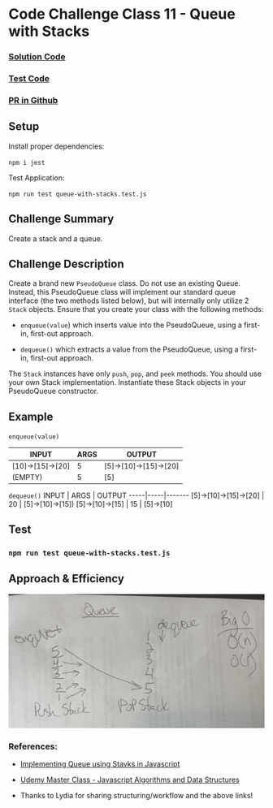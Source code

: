 # Code Challenge Class 11 - Queue with Stacks

### [Solution Code](challenges401/queueWithStacks/queue-with-stacks.js)

### [Test Code](challenges401/queueWithStacks/__test__/queue-with-stacks.test.js)

### [PR in Github](https://github.com/nickibaldwin/data-structures-and-algorithms/pull/26)

## Setup

Install proper dependencies:

  `npm i jest`

Test Application:

  `npm run test queue-with-stacks.test.js`


## Challenge Summary

Create a stack and a queue.

## Challenge Description

Create a brand new `PseudoQueue` class. Do not use an existing Queue. Instead, this PseudoQueue class will implement our standard queue interface (the two methods listed below), but will internally only utilize 2 `Stack` objects. Ensure that you create your class with the following methods:

- `enqueue(value`) which inserts value into the PseudoQueue, using a first-in, first-out approach.

- `dequeue()` which extracts a value from the PseudoQueue, using a first-in, first-out approach.

The `Stack` instances have only `push`, `pop`, and `peek` methods. You should use your own Stack implementation. Instantiate these Stack objects in your PseudoQueue constructor.

## Example

`enqueue(value)`

INPUT | ARGS | OUTPUT
-----|-----|-------
[10]->[15]->[20] | 5 | [5]->[10]->[15]->[20]
(EMPTY) | 5 | [5]

`dequeue()`
INPUT | ARGS | OUTPUT
-----|-----|-------
[5]->[10]->[15]->[20] | 20 | [5]->[10]->[15])
[5]->[10]->[15] | 15 | 	[5]->[10]

## Test

### `npm run test queue-with-stacks.test.js`
  
## Approach & Efficiency

![](./img/2021-05-03-15-00-00.png)

### References:

- [Implementing Queue using Stavks in Javascript](http://progressivecoder.com/implementing-queue-using-stacks-in-javascript/)

- [Udemy Master Class - Javascript Algorithms and Data Structures](https://www.udemy.com/course/js-algorithms-and-data-structures-masterclass/learn/lecture/8344200#overview)

- Thanks to Lydia for sharing structuring/workflow and the above links!